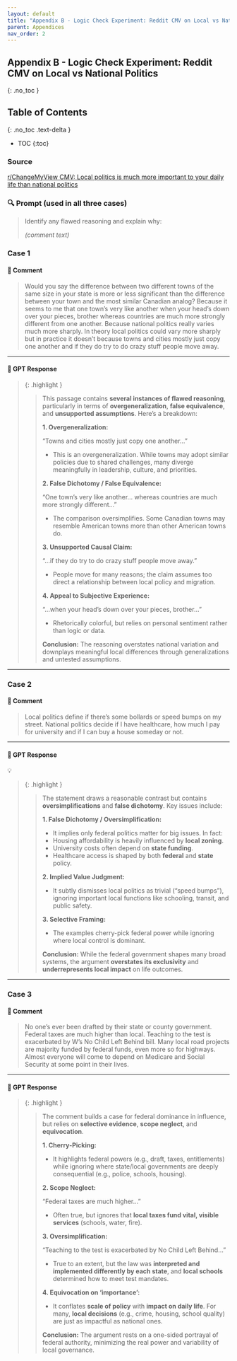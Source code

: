 ```yaml
---
layout: default
title: "Appendix B - Logic Check Experiment: Reddit CMV on Local vs National Politics"
parent: Appendices
nav_order: 2
---
```


## Appendix B - Logic Check Experiment: Reddit CMV on Local vs National Politics

{: .no_toc }

## Table of Contents

{: .no_toc .text-delta }

- TOC
{:toc}

### Source

[r/ChangeMyView CMV: Local politics is much more important to your daily life than national politics](https://www.reddit.com/r/changemyview/comments/1lp8uh9/cmv_local_politics_is_much_more_important_to_your/)

### 🔍 Prompt (used in all three cases)

>Identify any flawed reasoning and explain why:
>
> _(comment text)_

### Case 1

#### 💬 Comment

> Would you say the difference between two different towns of the same size in your state is more or less significant than the difference between your town and the most similar Canadian analog?
Because it seems to me that one town’s very like another when your head’s down over your pieces, brother whereas countries are much more strongly different from one another. Because national politics really varies much more sharply. In theory local politics could vary more sharply but in practice it doesn’t because towns and cities mostly just copy one another and if they do try to do crazy stuff people move away.
>

---

#### 🤖 GPT Response

> {: .highlight }
> >This passage contains **several instances of flawed reasoning**, particularly in terms of **overgeneralization**, **false equivalence**, and **unsupported assumptions**. Here’s a breakdown:
> >
> >**1. Overgeneralization:**
> >
> > “Towns and cities mostly just copy one another…”
> >
> >- This is an overgeneralization. While towns may adopt similar policies due to shared challenges, many diverge meaningfully in leadership, culture, and priorities.
> >
> >**2. False Dichotomy / False Equivalence:**
> >
> > “One town’s very like another… whereas countries are much more strongly different…”
> >
> >- The comparison oversimplifies. Some Canadian towns may resemble American towns more than other American towns do.
> >
> >**3. Unsupported Causal Claim:**
> >
> > “…if they do try to do crazy stuff people move away.”
> >
> >- People move for many reasons; the claim assumes too direct a relationship between local policy and migration.
> >
> >**4. Appeal to Subjective Experience:**
> >
> > “…when your head’s down over your pieces, brother…”
> >
> >- Rhetorically colorful, but relies on personal sentiment rather than logic or data.
> >
> >**Conclusion:** The reasoning overstates national variation and downplays meaningful local differences through generalizations and untested assumptions.

---

### Case 2

#### 💬 Comment

> Local politics define if there’s some bollards or speed bumps on my street. National politics decide if I have healthcare, how much I pay for university and if I can buy a house someday or not.
>

---

#### 🤖 GPT Response

💡
> {: .highlight }
> > The statement draws a reasonable contrast but contains **oversimplifications** and **false dichotomy**. Key issues include:
> >
> >**1. False Dichotomy / Oversimplification:**
> >
> >- It implies only federal politics matter for big issues. In fact:
> >- Housing affordability is heavily influenced by **local zoning**.
> >- University costs often depend on **state funding**.
> >- Healthcare access is shaped by both **federal** and **state** policy.
> >
> >**2. Implied Value Judgment:**
> >
> >- It subtly dismisses local politics as trivial (“speed bumps”), ignoring important local functions like schooling, transit, and public safety.
> >
> >**3. Selective Framing:**
> >
> >- The examples cherry-pick federal power while ignoring where local control is dominant.
> >
> >**Conclusion:** While the federal government shapes many broad systems, the argument **overstates its exclusivity** and **underrepresents local impact** on life outcomes.

---

### Case 3

#### 💬 Comment

> No one’s ever been drafted by their state or county government.
Federal taxes are much higher than local.
Teaching to the test is exacerbated by W’s No Child Left Behind bill.
Many local road projects are majority funded by federal funds, even more so for highways.
Almost everyone will come to depend on Medicare and Social Security at some point in their lives.
>

---

#### 🤖 GPT Response

> {: .highlight }
> >The comment builds a case for federal dominance in influence, but relies on **selective evidence**, **scope neglect**, and **equivocation**.
> >
> >**1. Cherry-Picking:**
> >
> >- It highlights federal powers (e.g., draft, taxes, entitlements) while ignoring where state/local governments are deeply consequential (e.g., police, schools, housing).
> >
> >**2. Scope Neglect:**
> >
> > “Federal taxes are much higher…”
> >
> >- Often true, but ignores that **local taxes fund vital, visible services** (schools, water, fire).
> >
> >**3. Oversimplification:**
> >
> > “Teaching to the test is exacerbated by No Child Left Behind…”
> >
> >- True to an extent, but the law was **interpreted and implemented differently by each state**, and **local schools** determined how to meet test mandates.
> >
> >**4. Equivocation on ‘importance’:**
> >
> >- It conflates **scale of policy** with **impact on daily life**. For many, **local decisions** (e.g., crime, housing, school quality) are just as impactful as national ones.
> >
> >**Conclusion:** The argument rests on a one-sided portrayal of federal authority, minimizing the real power and variability of local governance.
